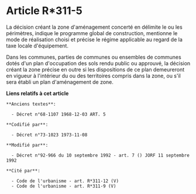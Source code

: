 # Article R*311-5

La décision créant la zone d'aménagement concerté en délimite le ou les périmètres, indique le programme global de
construction, mentionne le mode de réalisation choisi et précise le régime applicable au regard de la taxe locale
d'équipement.

Dans les communes, parties de communes ou ensembles de communes dotés d'un plan d'occupation des sols rendu public ou
approuvé, la décision créant la zone précise en outre si les dispositions de ce plan demeureront en vigueur à l'intérieur du
ou des territoires compris dans la zone, ou s'il sera établi un plan d'aménagement de zone.

**Liens relatifs à cet article**

	**Anciens textes**:

	  - Décret n°68-1107 1968-12-03 ART. 5

	**Codifié par**:

	  - Décret n°73-1023 1973-11-08

	**Modifié par**:

	  - Décret n°92-966 du 10 septembre 1992 - art. 7 () JORF 11 septembre 1992

	**Cité par**:

	  - Code de l'urbanisme - art. R*311-12 (V)
	  - Code de l'urbanisme - art. R*311-9 (V)
